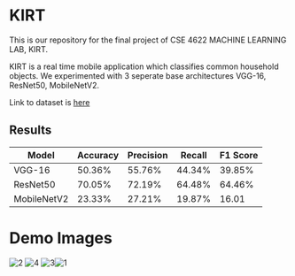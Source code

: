 # KIRT

This is our repository for the final project of CSE 4622 MACHINE LEARNING LAB, KIRT.

KIRT is a real time mobile application which classifies common household objects. We experimented with 3 seperate base architectures VGG-16, ResNet50, MobileNetV2.

Link to dataset is [here](https://www.kaggle.com/datasets/wangziang/waste-pictures) 

## Results

| Model  | Accuracy | Precision | Recall | F1 Score |
| ------------- | ------------- | ------------- | ------------- | ------------- | 
| VGG-16  | 50.36%  | 55.76% | 44.34% | 39.85% |
| ResNet50  | 70.05%  | 72.19% | 64.48% | 64.46% |
| MobileNetV2  | 23.33%  | 27.21% | 19.87% | 16.01 |


# Demo Images

![2](https://user-images.githubusercontent.com/75680423/169159017-f7ff5085-7dd3-4d46-b312-10d466c7adb8.jpg)
![4](https://user-images.githubusercontent.com/75680423/169159026-34572179-4bb9-4d8d-8f28-1961e19fd635.jpg)
![3](https://user-images.githubusercontent.com/75680423/169159047-0e4cdf2b-b728-46d2-a881-891bf1bbd842.jpg![1](https://user-images.githubusercontent.com/75680423/169159134-ae253feb-5074-4826-ba4a-3c766d6e2c05.jpg)
)![1](https://user-images.githubusercontent.com/75680423/169159178-91bf0490-a809-4d6b-8c0f-ed1be1e1211c.jpg)

